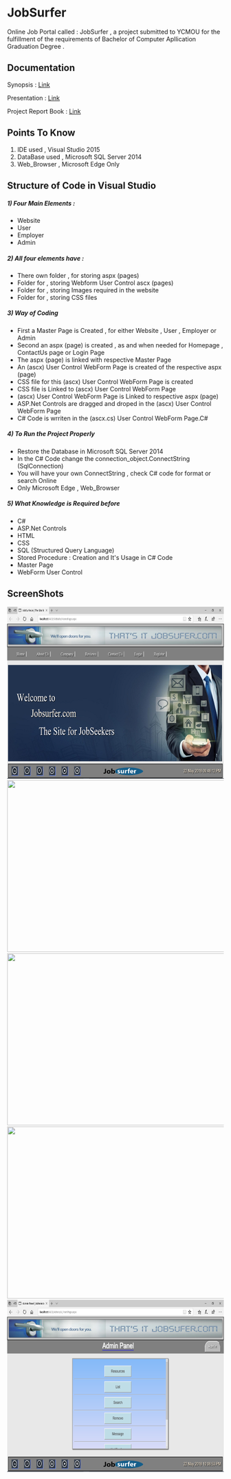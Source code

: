 # JobSurfer

Online Job Portal called : JobSurfer , a project submitted to YCMOU for the fulfillment of the requirements of Bachelor of Computer Apllication Graduation Degree .

<!--Demo Video : <a target="_blank" href="https://youtu.be/TmliZHj7ivc">Link</a>-->

## Documentation

Synopsis  : <a target="_blank" href="https://github.com/abhi-2911/JobSurfer-Project-Sem-6/blob/master/Synopsis/Synopsis.pdf">Link</a>

Presentation  : <a target="_blank" href="https://github.com/abhi-2911/JobSurfer-Project-Sem-6/blob/master/Presentation/Presentation_JobSurfer.pdf">Link</a>

Project Report Book : <a target="_blank" href="https://github.com/abhi-2911/JobSurfer-Project-Sem-6/blob/master/Project%20Report%20Book/JobSurfer%20Project%20Report.pdf">Link</a>

## Points To Know
1) IDE used , Visual Studio 2015
2) DataBase used , Microsoft SQL Server 2014
3) Web_Browser , Microsoft Edge Only

## Structure of Code in Visual Studio
<h5>1) Four Main Elements :</h5>
  <ul><li> Website</li>
  <li> User</li>
  <li> Employer</li>
  <li> Admin</li></ul>

<h5>2) All four elements have :</h5>
  <ul><li> There own folder , for storing aspx (pages)</li>
  <li> Folder for , storing Webform User Control ascx (pages)</li>
  <li> Folder for , storing Images required in the website</li>
  <li> Folder for , storing CSS files</li></ul>

<h5>3) Way of Coding</h5>
  <ul><li> First a Master Page is Created , for either Website , User , Employer or Admin</li>
  <li> Second an aspx (page) is created , as and when needed for Homepage , ContactUs page or Login Page</li>
  <li> The aspx (page) is linked with respective Master Page</li>
  <li> An (ascx) User Control WebForm Page is created of the respective aspx (page)</li>
  <li> CSS file for this (ascx) User Control WebForm Page is created</li>
  <li> CSS file is Linked to (ascx) User Control WebForm Page</li>
  <li> (ascx) User Control WebForm Page is Linked to respective aspx (page)</li>
  <li> ASP.Net Controls are dragged and droped in  the (ascx) User Control WebForm Page</li>
  <li> C# Code is wrriten in the (ascx.cs) User Control WebForm Page.C#</li></ul>

<h5>4) To Run the Project Properly </h5>
  <ul><li> Restore the Database in Microsoft SQL Server 2014</li>
  <li> In the C# Code change the connection_object.ConnectString (SqlConnection) </li>
  <li> You will have your own ConnectString , check C# code for format or search Online</li>
  <li> Only Microsoft Edge , Web_Browser</li></ul>
  
<h5>5) What Knowledge is Required before</h5>
  <ul><li> C#</li>
  <li> ASP.Net Controls</li>
  <li> HTML</li>
  <li> CSS</li>
  <li> SQL (Structured Query Language)</li>
  <li> Stored Procedure : Creation and It's Usage in C# Code </li>
  <li> Master Page</li>
  <li> WebForm User Control</li></ul>

## ScreenShots

<img src="ScreenShots/Website/Screenshot (70).png" height="400" width="600">

<img src="ScreenShots/JobSeeker/Screenshot (103).png" height="400" width="600">

<img src="ScreenShots/Website/Screenshot (78).png" height="400" width="600">

<img src="ScreenShots/Employer/Screenshot (139).png" height="400" width="600">

<img src="ScreenShots/Admin/Screenshot (176).png" height="400" width="600">
